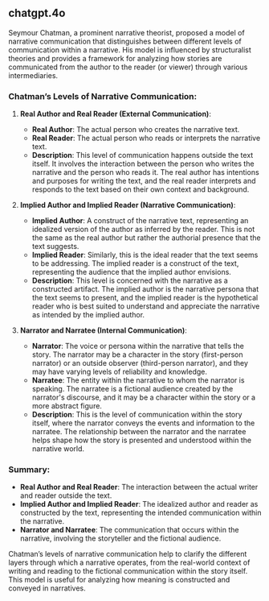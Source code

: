 
## chatgpt.4o

Seymour Chatman, a prominent narrative theorist, proposed a model of narrative communication that distinguishes between different levels of communication within a narrative. His model is influenced by structuralist theories and provides a framework for analyzing how stories are communicated from the author to the reader (or viewer) through various intermediaries.

### Chatman’s Levels of Narrative Communication:

1. **Real Author and Real Reader (External Communication)**:
   - **Real Author**: The actual person who creates the narrative text.
   - **Real Reader**: The actual person who reads or interprets the narrative text.
   - **Description**: This level of communication happens outside the text itself. It involves the interaction between the person who writes the narrative and the person who reads it. The real author has intentions and purposes for writing the text, and the real reader interprets and responds to the text based on their own context and background.

2. **Implied Author and Implied Reader (Narrative Communication)**:
   - **Implied Author**: A construct of the narrative text, representing an idealized version of the author as inferred by the reader. This is not the same as the real author but rather the authorial presence that the text suggests.
   - **Implied Reader**: Similarly, this is the ideal reader that the text seems to be addressing. The implied reader is a construct of the text, representing the audience that the implied author envisions.
   - **Description**: This level is concerned with the narrative as a constructed artifact. The implied author is the narrative persona that the text seems to present, and the implied reader is the hypothetical reader who is best suited to understand and appreciate the narrative as intended by the implied author.

3. **Narrator and Narratee (Internal Communication)**:
   - **Narrator**: The voice or persona within the narrative that tells the story. The narrator may be a character in the story (first-person narrator) or an outside observer (third-person narrator), and they may have varying levels of reliability and knowledge.
   - **Narratee**: The entity within the narrative to whom the narrator is speaking. The narratee is a fictional audience created by the narrator's discourse, and it may be a character within the story or a more abstract figure.
   - **Description**: This is the level of communication within the story itself, where the narrator conveys the events and information to the narratee. The relationship between the narrator and the narratee helps shape how the story is presented and understood within the narrative world.

### Summary:
- **Real Author and Real Reader**: The interaction between the actual writer and reader outside the text.
- **Implied Author and Implied Reader**: The idealized author and reader as constructed by the text, representing the intended communication within the narrative.
- **Narrator and Narratee**: The communication that occurs within the narrative, involving the storyteller and the fictional audience.

Chatman’s levels of narrative communication help to clarify the different layers through which a narrative operates, from the real-world context of writing and reading to the fictional communication within the story itself. This model is useful for analyzing how meaning is constructed and conveyed in narratives.